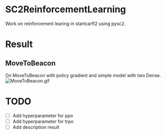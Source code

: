 # SC2ReinforcementLearning

Work on reinforcement learing in startcarft2 using pysc2.

# Result
## MoveToBeacon
On MoveToBeacon with policy gradient and simple model with two Dense.
![MoveToBeacon.gif](https://github.com/bruzat/SC2ReinforcementLearning/blob/master/result/MoveToBeacon/simpleDenseMoveToBeacon.gif)

# TODO
- [ ] Add hyperparameter for ppo
- [ ] Add hyperparameter for trpo
- [ ] Add description result

